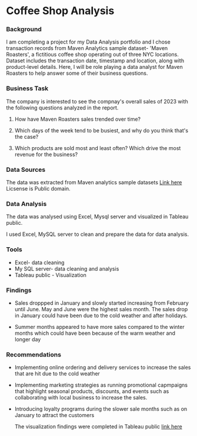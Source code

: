 # Coffee Shop Analysis

### Background

I am completing a project for my Data Analysis portfolio and I chose transaction records from Maven Analytics sample dataset- 'Maven Roasters', a fictitious coffee shop operating out of three NYC locations. Dataset includes the transaction date, timestamp and location, along with product-level details. Here, I will be role playing a data analyst for Maven Roasters to help answer some of their business questions.

### Business Task

The company is interested to see the compnay's overall sales of 2023 with the following questions analyzed in the report.

1. How have Maven Roasters sales trended over time?

2. Which days of the week tend to be busiest, and why do you think that's the case?

3. Which products are sold most and least often? Which drive the most revenue for the business?


### Data Sources

The data was extracted from Maven analytics sample datasets [Link here](https://mavenanalytics.io/data-playground?dataStructure=5wfxyeVf1etbP4TXdyPdG1&page=1&pageSize=5) Licsense is Public domain.

### Data Analysis

The data was analysed using Excel, Mysql server and visualized in Tableau public. 

I used Excel, MySQL server to clean and prepare the data for data analysis.  

### Tools
- Excel- data cleaning
- My SQL server- data cleaning and analysis
- Tableau public - Visualization


### Findings

- Sales droppped in January and slowly started increasing from February until June. May and June were the highest sales month. The sales drop in January could have been due to the cold weather and after holidays.

- Summer months appeared to have more sales compared to the winter months which could have been because of the warm weather and longer day


### Recommendations

- Implementing online ordering and delivery services to increase the sales that are hit due to the cold weather

- Implementing marketing strategies as running promotional capmpaigns that highlight seasonal products, discounts, and events such as collaborating with local business to increase the sales.

- Introducing loyalty programs during the slower sale months such as on January to attract the customers


  The visualization findings were completed in Tableau public [link here](https://public.tableau.com/views/Coffee_shop_sales_2023/Dashboard2?:language=en-US&:display_count=n&:origin=viz_share_link)



























